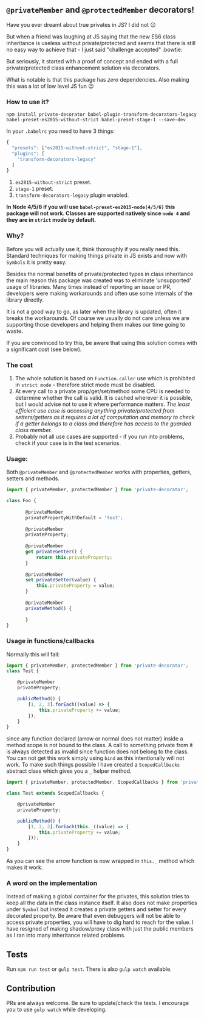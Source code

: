 ## `@privateMember` and `@protectedMember` decorators!

Have you ever dreamt about true privates in JS? I did not :wink:

But when a friend was laughing at JS saying that the new ES6 class inheritance is useless without private/protected and seems that there is still no easy way to achieve that - I just said "challenge accepted" :bowtie:

But seriously, it started with a proof of concept and ended with a full private/protected class enhancement solution via decorators.

What is notable is that this package has _zero_ dependencies. Also making this was a lot of low level JS fun :wink: 
 
### How to use it?

```
npm install private-decorator babel-plugin-transform-decorators-legacy babel-preset-es2015-without-strict babel-preset-stage-1 --save-dev
```

In your `.babelrc` you need to have 3 things:
```javascript
{
  "presets": ["es2015-without-strict", "stage-1"],
  "plugins": [
    "transform-decorators-legacy"
  ]
}
```
1. `es2015-without-strict` preset.
2. `stage-1` preset.
3. `transform-decorators-legacy` plugin enabled.

__In Node 4/5/6 if you will use `babel-preset-es2015-node(4/5/6)` this package will not work. Classes are supported natively since `node 4` and they are in `strict` mode by default.__

### Why?

Before you will actually use it, think thoroughly if you really need this. Standard techniques for making things private in JS exists and now with `Symbols` it is pretty easy.

Besides the normal benefits of private/protected types in class inheritance the main reason this package was created was to eliminate 'unsupported' usage of libraries. Many times instead of reporting an issue or PR, developers were making workarounds and often use some internals of the library directly.

It is not a good way to go, as later when the library is updated, often it breaks the workarounds. Of course we usually do not care unless we are supporting those developers and helping them makes our time going to waste.

If you are convinced to try this, be aware that using this solution comes with a significant cost (see below).

### The cost

1. The whole solution is based on `Function.caller` use which is prohibited in `strict mode` - therefore strict mode must be disabled.
2. At every call to a private prop/get/set/method some CPU is needed to determine whether the call is valid. It is cached wherever it is possible, but I would advise not to use it where performance matters.
_The least efficient use case is accessing anything private/protected from setters/getters as it requires a lot of computation and memory to check if a getter belongs to a class and therefore has access to the guarded class member._
3. Probably not all use cases are supported - if you run into problems, check if your case is in the test scenarios.  

### Usage:

Both `@privateMember` and `@protectedMember` works with properties, getters, setters and methods.

```javascript
import { privateMember, protectedMember } from 'private-decorator';

class Foo {
   
       @privateMember
       privatePropertyWithDefault = 'test';
   
       @privateMember
       privateProperty;
   
       @privateMember
       get privateGetter() {
           return this.privateProperty;
       }
   
       @privateMember
       set privateSetter(value) {
           this.privateProperty = value;
       }
       
       @privateMember
       privateMethod() {
       
       }
}
```

### Usage in functions/callbacks

Normally this will fail:

```javascript
import { privateMember, protectedMember } from 'private-decorator';
class Test {

    @privateMember
    privateProperty;

    publicMethod() {
        [1, 2, 3].forEach((value) => {
            this.privateProperty += value;
        });
    }
}
```

since any function declared (arrow or normal does not matter) inside a method scope is not bound to the class. A call to something private from it is always detected as invalid since function does not belong to the class.
You can not get this work simply using `bind` as this intentionally will not work.
To make such things possible I have created a `ScopedCallbacks` abstract class which gives you a `_` helper method.

```javascript
import { privateMember, protectedMember, ScopedCallbacks } from 'private-decorator'; 

class Test extends ScopedCallbacks {

    @privateMember
    privateProperty;

    publicMethod() {
        [1, 2, 3].forEach(this._((value) => {
            this.privateProperty += value;
        }));
    }
}
```

As you can see the arrow function is now wrapped in `this._` method which makes it work. 

### A word on the implementation

Instead of making a global container for the privates, this solution tries to keep all the data in the class instance itself. It also does not make properties under `Symbol` but instead it creates a private getters and setter for every decorated property. 
Be aware that even debuggers will not be able to access private properties, you will have to dig hard to reach for the value.
I have resigned of making shadow/proxy class with just the public members as I ran into many inheritance related problems.

## Tests

Run `npm run test` or `gulp test`. There is also `gulp watch` available.

## Contribution

PRs are always welcome. Be sure to update/check the tests.
I encourage you to use `gulp watch` while developing.
